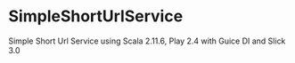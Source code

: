 # SimpleShortUrlService
Simple Short Url Service using Scala 2.11.6, Play 2.4 with Guice DI and Slick 3.0
